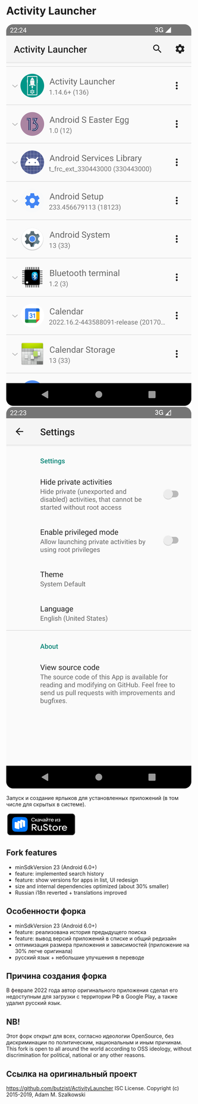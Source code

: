 Activity Launcher
=================
![](images/1.png)
![](images/3.png)

Запуск и создание ярлыков для установленных приложений (в том числе для скрытых в системе).

<a href="https://apps.rustore.ru/app/de.szalkowski.activitylauncher.rustore_fork" target="_blank">
<img src="images/rustore.png" width="188" height="63" alt="Скачайте из RuStore"/></a>

Fork features
------------
* minSdkVersion 23 (Android 6.0+)
* feature: implemented search history
* feature: show versions for apps in list, UI redesign
* size and internal dependencies optimized (about 30% smaller)
* Russian i18n reverted + translations improved 

Особенности форка
------------
* minSdkVersion 23 (Android 6.0+)
* feature: реализована история предыдущего поиска
* feature: вывод версий приложений в списке и общий редизайн
* оптимизация размера приложения и зависимостей (приложение на 30% легче оригинала)
* русский язык + небольшие улучшения в переводе

Причина создания форка
------------
В феврале 2022 года автор оригинального приложения сделал его недоступным для загрузки с территории РФ в Google Play, а также удалил русский язык.

NB!
------------
Этот форк открыт для всех, согласно идеологии OpenSource, без дискриминации по политическим, национальным и иным причинам.
This fork is open to all around the world according to OSS ideology, without discrimination for political, national or any other reasons.

Ссылка на оригинальный проект
------------
https://github.com/butzist/ActivityLauncher
ISC License. Copyright (c) 2015-2019, Adam M. Szalkowski
